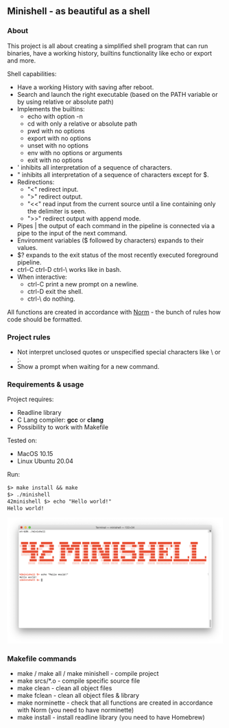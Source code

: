 ## Minishell - as beautiful as a shell

### About

This project is all about creating a simplified shell program that can run binaries, have a working history, builtins functionality like echo or export and more.

Shell capabilities:
* Have a working History with saving after reboot.
* Search and launch the right executable (based on the PATH variable or by using
relative or absolute path)
* Implements the builtins:
  * echo with option -n
  * cd with only a relative or absolute path
  * pwd with no options
  * export with no options
  * unset with no options
  * env with no options or arguments
  * exit with no options
* ' inhibits all interpretation of a sequence of characters.
* " inhibits all interpretation of a sequence of characters except for $.
* Redirections:
  * "<" redirect input.
  * ">" redirect output.
  * "<<" read input from the current source until a line containing only the delimiter is seen.
  * ">>" redirect output with append mode.
* Pipes | the output of each command in the pipeline is connected via a pipe to the
input of the next command.
* Environment variables ($ followed by characters) expands to their values.
* $? expands to the exit status of the most recently executed foreground
pipeline.
* ctrl-C ctrl-D ctrl-\ works like in bash.
* When interactive:
  * ctrl-C print a new prompt on a newline.
  * ctrl-D exit the shell.
  * ctrl-\ do nothing.

All functions are created in accordance with [Norm](https://github.com/42School/norminette) - the bunch of rules how code should be formatted.

### Project rules

* Not interpret unclosed quotes or unspecified special characters like \ or ;.
* Show a prompt when waiting for a new command.

### Requirements & usage
Project requires:
* Readline library
* C Lang compiler: **gcc** or **clang**
* Possibility to work with Makefile

Tested on:
* MacOS 10.15
* Linux Ubuntu 20.04

Run:
```
$> make install && make
$> ./minishell
42minishell $> echo "Hello world!"
Hello world!
```

![alt text](assets/image.png)

### Makefile commands

* make / make all / make minishell - compile project
* make srcs/*.o - compile specific source file
* make clean - clean all object files
* make fclean - clean all object files & library
* make norminette - check that all functions are created in accordance with Norm (you need to have norminette)
* make install - install readline library (you need to have Homebrew)
